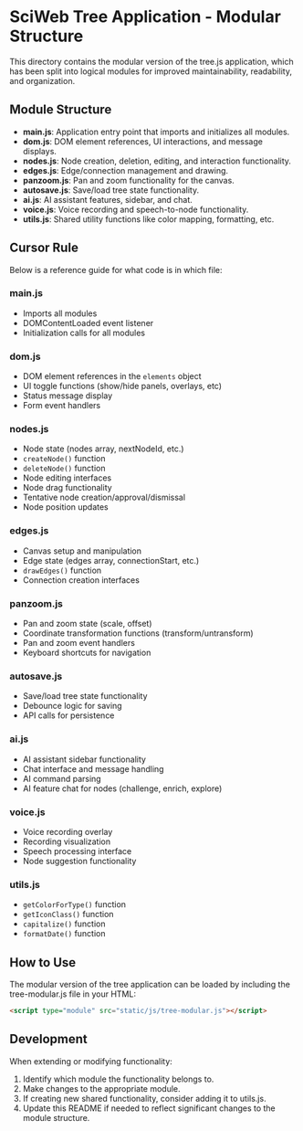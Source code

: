 # SciWeb Tree Application - Modular Structure

This directory contains the modular version of the tree.js application, which has been split into logical modules for improved maintainability, readability, and organization.

## Module Structure

- **main.js**: Application entry point that imports and initializes all modules.
- **dom.js**: DOM element references, UI interactions, and message displays.
- **nodes.js**: Node creation, deletion, editing, and interaction functionality.
- **edges.js**: Edge/connection management and drawing.
- **panzoom.js**: Pan and zoom functionality for the canvas.
- **autosave.js**: Save/load tree state functionality.
- **ai.js**: AI assistant features, sidebar, and chat.
- **voice.js**: Voice recording and speech-to-node functionality.
- **utils.js**: Shared utility functions like color mapping, formatting, etc.

## Cursor Rule

Below is a reference guide for what code is in which file:

### main.js
- Imports all modules
- DOMContentLoaded event listener
- Initialization calls for all modules

### dom.js
- DOM element references in the `elements` object
- UI toggle functions (show/hide panels, overlays, etc)
- Status message display
- Form event handlers

### nodes.js
- Node state (nodes array, nextNodeId, etc.)
- `createNode()` function
- `deleteNode()` function
- Node editing interfaces
- Node drag functionality
- Tentative node creation/approval/dismissal
- Node position updates

### edges.js
- Canvas setup and manipulation
- Edge state (edges array, connectionStart, etc.)
- `drawEdges()` function
- Connection creation interfaces

### panzoom.js
- Pan and zoom state (scale, offset)
- Coordinate transformation functions (transform/untransform)
- Pan and zoom event handlers
- Keyboard shortcuts for navigation

### autosave.js
- Save/load tree state functionality
- Debounce logic for saving
- API calls for persistence

### ai.js
- AI assistant sidebar functionality
- Chat interface and message handling
- AI command parsing
- AI feature chat for nodes (challenge, enrich, explore)

### voice.js
- Voice recording overlay
- Recording visualization
- Speech processing interface
- Node suggestion functionality

### utils.js
- `getColorForType()` function
- `getIconClass()` function
- `capitalize()` function
- `formatDate()` function

## How to Use

The modular version of the tree application can be loaded by including the tree-modular.js file in your HTML:

```html
<script type="module" src="static/js/tree-modular.js"></script>
```

## Development

When extending or modifying functionality:

1. Identify which module the functionality belongs to.
2. Make changes to the appropriate module.
3. If creating new shared functionality, consider adding it to utils.js.
4. Update this README if needed to reflect significant changes to the module structure. 